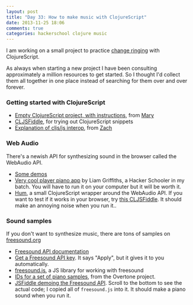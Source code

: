 ```yaml
---
layout: post
title: "Day 33: How to make music with ClojureScript"
date: 2013-11-25 18:06
comments: true
categories: hackerschool clojure music
---
```


I am working on a small project to practice
[change ringing](https://en.wikipedia.org/wiki/Change_ringing) with
ClojureScript.

As always when starting a new project I have been consulting
approximately a million resources to get started. So I thought I'd
collect them all together in one place instead of searching for them
over and over forever.

### Getting started with ClojureScript


* [Empty ClojureScript project, with instructions](https://github.com/maryrosecook/barecljs),
    from [Mary](https://github.com/maryrosecook)
* [CLJSFiddle](http://cljsfiddle.net/), for trying out ClojureScript
  snippets
* [Explanation of cljs/js interop](http://gist.io/7610122), from
  [Zach](https://github.com/zachallaun)

### Web Audio

There's a newish API for synthesizing sound in the browser called the
WebAudio API.

* [Some demos](http://webaudiodemos.appspot.com/)
* [Very cool player piano app](https://github.com/liamgriffiths/music-box)
   by Liam Griffiths, a Hacker Schooler in my batch. You will have to
   run it on your computer but it will be worth it.
* [Hum](https://github.com/mathias/hum), a small ClojureScript wrapper
  around the WebAudio API. If you want to test if it works in your
  browser, try
  [this CLJSFiddle](http://cljsfiddle.net/fiddle/jvns.cljs-music-test).
  It should make an annoying noise when you run it..

### Sound samples

If you don't want to synthesize music, there are tons of samples on
[freesound.org](http://www.freesound.org/)

* [Freesound API documentation](http://www.freesound.org/docs/api/)
* [Get a Freesound API key](www.freesound.org/api/apply/). It says
  "Apply", but it gives it to you automatically.
* [freesound.js](https://github.com/g-roma/freesound.js), a JS library
  for working with freesound
* [IDs for a set of piano samples](https://github.com/overtone/overtone/blob/master/src/overtone/samples/piano.clj),
  from the Overtone project.
* [JSFiddle demoing the Freesound API](http://jsfiddle.net/jvns/J4sW2/).
  Scroll to the bottom to see the actual code; I copied all of `freesound.js`
  into it. It should make a piano sound when you run it.
  
